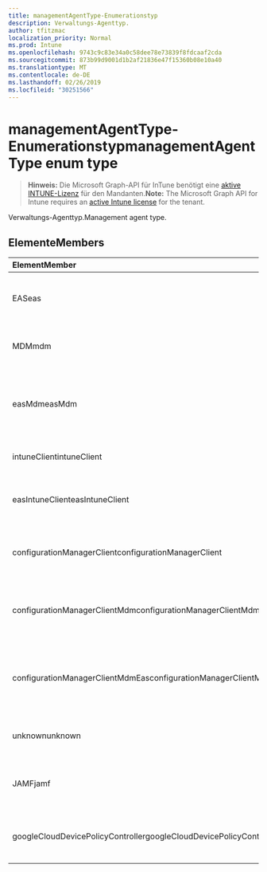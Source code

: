 ```yaml
---
title: managementAgentType-Enumerationstyp
description: Verwaltungs-Agenttyp.
author: tfitzmac
localization_priority: Normal
ms.prod: Intune
ms.openlocfilehash: 9743c9c83e34a0c58dee78e73839f8fdcaaf2cda
ms.sourcegitcommit: 873b99d9001d1b2af21836e47f15360b08e10a40
ms.translationtype: MT
ms.contentlocale: de-DE
ms.lasthandoff: 02/26/2019
ms.locfileid: "30251566"
---
```

# <a name="managementagenttype-enum-type"></a><span data-ttu-id="819da-103">managementAgentType-Enumerationstyp</span><span class="sxs-lookup"><span data-stu-id="819da-103">managementAgentType enum type</span></span>

> <span data-ttu-id="819da-104">**Hinweis:** Die Microsoft Graph-API für InTune benötigt eine [aktive INTUNE-Lizenz](https://go.microsoft.com/fwlink/?linkid=839381) für den Mandanten.</span><span class="sxs-lookup"><span data-stu-id="819da-104">**Note:** The Microsoft Graph API for Intune requires an [active Intune license](https://go.microsoft.com/fwlink/?linkid=839381) for the tenant.</span></span>

<span data-ttu-id="819da-105">Verwaltungs-Agenttyp.</span><span class="sxs-lookup"><span data-stu-id="819da-105">Management agent type.</span></span>

## <a name="members"></a><span data-ttu-id="819da-106">Elemente</span><span class="sxs-lookup"><span data-stu-id="819da-106">Members</span></span>
|<span data-ttu-id="819da-107">Element</span><span class="sxs-lookup"><span data-stu-id="819da-107">Member</span></span>|<span data-ttu-id="819da-108">Wert</span><span class="sxs-lookup"><span data-stu-id="819da-108">Value</span></span>|<span data-ttu-id="819da-109">Beschreibung</span><span class="sxs-lookup"><span data-stu-id="819da-109">Description</span></span>|
|:---|:---|:---|
|<span data-ttu-id="819da-110">EAS</span><span class="sxs-lookup"><span data-stu-id="819da-110">eas</span></span>|<span data-ttu-id="819da-111">1</span><span class="sxs-lookup"><span data-stu-id="819da-111">1</span></span>|<span data-ttu-id="819da-112">Das Gerät wird von Exchange Server verwaltet.</span><span class="sxs-lookup"><span data-stu-id="819da-112">The device is managed by Exchange server.</span></span>|
|<span data-ttu-id="819da-113">MDM</span><span class="sxs-lookup"><span data-stu-id="819da-113">mdm</span></span>|<span data-ttu-id="819da-114">2</span><span class="sxs-lookup"><span data-stu-id="819da-114">2</span></span>|<span data-ttu-id="819da-115">Das Gerät wird von InTune MDM verwaltet.</span><span class="sxs-lookup"><span data-stu-id="819da-115">The device is managed by Intune MDM.</span></span>|
|<span data-ttu-id="819da-116">easMdm</span><span class="sxs-lookup"><span data-stu-id="819da-116">easMdm</span></span>|<span data-ttu-id="819da-117">3</span><span class="sxs-lookup"><span data-stu-id="819da-117">3</span></span>|<span data-ttu-id="819da-118">Das Gerät wird sowohl von Exchange Server als auch von InTune MDM verwaltet.</span><span class="sxs-lookup"><span data-stu-id="819da-118">The device is managed by both Exchange server and Intune MDM.</span></span>|
|<span data-ttu-id="819da-119">intuneClient</span><span class="sxs-lookup"><span data-stu-id="819da-119">intuneClient</span></span>|<span data-ttu-id="819da-120">4</span><span class="sxs-lookup"><span data-stu-id="819da-120">4</span></span>|<span data-ttu-id="819da-121">InTune-Client verwaltet.</span><span class="sxs-lookup"><span data-stu-id="819da-121">Intune client managed.</span></span>|
|<span data-ttu-id="819da-122">easIntuneClient</span><span class="sxs-lookup"><span data-stu-id="819da-122">easIntuneClient</span></span>|<span data-ttu-id="819da-123">5</span><span class="sxs-lookup"><span data-stu-id="819da-123">5</span></span>|<span data-ttu-id="819da-124">Das Gerät ist EAS und InTune-Client Dual verwaltet.</span><span class="sxs-lookup"><span data-stu-id="819da-124">The device is EAS and Intune client dual managed.</span></span>|
|<span data-ttu-id="819da-125">configurationManagerClient</span><span class="sxs-lookup"><span data-stu-id="819da-125">configurationManagerClient</span></span>|<span data-ttu-id="819da-126">8</span><span class="sxs-lookup"><span data-stu-id="819da-126">8</span></span>|<span data-ttu-id="819da-127">Das Gerät wird von Configuration Manager verwaltet.</span><span class="sxs-lookup"><span data-stu-id="819da-127">The device is managed by Configuration Manager.</span></span>|
|<span data-ttu-id="819da-128">configurationManagerClientMdm</span><span class="sxs-lookup"><span data-stu-id="819da-128">configurationManagerClientMdm</span></span>|<span data-ttu-id="819da-129">10</span><span class="sxs-lookup"><span data-stu-id="819da-129">10</span></span>|<span data-ttu-id="819da-130">Das Gerät wird von Configuration Manager und MDM verwaltet.</span><span class="sxs-lookup"><span data-stu-id="819da-130">The device is managed by Configuration Manager and MDM.</span></span>|
|<span data-ttu-id="819da-131">configurationManagerClientMdmEas</span><span class="sxs-lookup"><span data-stu-id="819da-131">configurationManagerClientMdmEas</span></span>|<span data-ttu-id="819da-132">11</span><span class="sxs-lookup"><span data-stu-id="819da-132">11</span></span>|<span data-ttu-id="819da-133">Das Gerät wird von Configuration Manager, MDM und EAS verwaltet.</span><span class="sxs-lookup"><span data-stu-id="819da-133">The device is managed by Configuration Manager, MDM and Eas.</span></span>|
|<span data-ttu-id="819da-134">unknown</span><span class="sxs-lookup"><span data-stu-id="819da-134">unknown</span></span>|<span data-ttu-id="819da-135">16</span><span class="sxs-lookup"><span data-stu-id="819da-135">16</span></span>|<span data-ttu-id="819da-136">UnBekannter Verwaltungs-Agenttyp.</span><span class="sxs-lookup"><span data-stu-id="819da-136">Unknown management agent type.</span></span>|
|<span data-ttu-id="819da-137">JAMF</span><span class="sxs-lookup"><span data-stu-id="819da-137">jamf</span></span>|<span data-ttu-id="819da-138">32</span><span class="sxs-lookup"><span data-stu-id="819da-138">32</span></span>|<span data-ttu-id="819da-139">Die Geräteattribute werden aus JAMF abgerufen.</span><span class="sxs-lookup"><span data-stu-id="819da-139">The device attributes are fetched from Jamf.</span></span>|
|<span data-ttu-id="819da-140">googleCloudDevicePolicyController</span><span class="sxs-lookup"><span data-stu-id="819da-140">googleCloudDevicePolicyController</span></span>|<span data-ttu-id="819da-141">64</span><span class="sxs-lookup"><span data-stu-id="819da-141">64</span></span>|<span data-ttu-id="819da-142">Das Gerät wird von Googles CloudDPC verwaltet.</span><span class="sxs-lookup"><span data-stu-id="819da-142">The device is managed by Google's CloudDPC.</span></span>|



